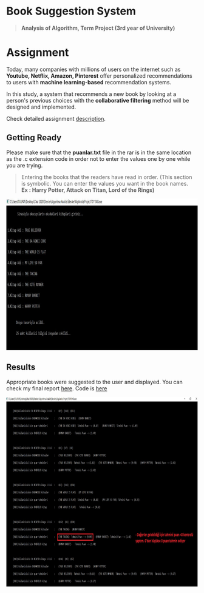 # Book Suggestion System

> **Analysis of Algorithm, Term Project (3rd year of University)**

# Assignment

Today, many companies with millions of users on the internet such as **Youtube, Netflix, Amazon, Pinterest** offer personalized recommendations to users with **machine learning-based** recommendation systems.

In this study, a system that recommends a new book by looking at a person's previous choices with the **collaborative filtering** method will be designed and implemented.

Check detailed assignment [description](https://github.com/uguraltindal/Book-Suggestion-System/blob/main/BLM3021TermProject.pdf).

## Getting Ready

Please make sure that the **puanlar.txt** file in the rar is in the same location as the .c extension code in order not to enter the values one by one while you are trying.


> Entering the books that the readers have read in order. (This section is symbolic. You can enter the values you want in the book names.                            
> **Ex : Harry Potter, Attack on Titan, Lord of the Rings)**


<img src="images/gettingstarted.jpg" width ="800" height = "400">


## Results

Appropriate books were suggested to the user and displayed. You can check my final report [here](https://github.com/uguraltindal/Book-Suggestion-System/blob/main/17011043.pdf). Code is [here](https://github.com/uguraltindal/Book-Suggestion-System/blob/main/bookrecommendation.c)

<img src="images/result.jpg" width ="900" height = "500">






